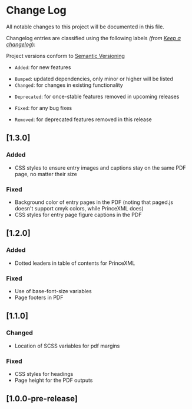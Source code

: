 # Change Log

All notable changes to this project will be documented in this file.

Changelog entries are classified using the following labels _(from [Keep a changelog](https://keepachangelog.com/en/1.0.0/)_):

Project versions conform to [Semantic Versioning](https://semver.org/)

- `Added`: for new features
* `Bumped`: updated dependencies, only minor or higher will be listed
* `Changed`: for changes in existing functionality
- `Deprecated`: for once-stable features removed in upcoming releases
* `Fixed`: for any bug fixes
- `Removed`: for deprecated features removed in this release

## [1.3.0]

### Added

- CSS styles to ensure entry images and captions stay on the same PDF page, no matter their size

### Fixed

* Background color of entry pages in the PDF (noting that paged.js doesn't support cmyk colors, while PrinceXML does)
* CSS styles for entry page figure captions in the PDF

## [1.2.0]

### Added

- Dotted leaders in table of contents for PrinceXML

### Fixed

* Use of base-font-size variables
* Page footers in PDF

## [1.1.0]

### Changed

* Location of SCSS variables for pdf margins

### Fixed

* CSS styles for headings
* Page height for the PDF outputs

## [1.0.0-pre-release]
